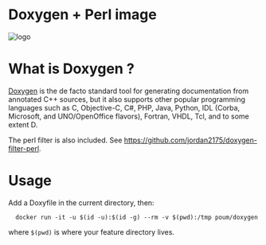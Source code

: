 # Doxygen + Perl image

![logo](http://www.stack.nl/~dimitri/doxygen/images/doxygen.png)

# What is Doxygen ?

[Doxygen](http://www.stack.nl/~dimitri/doxygen) is the de facto standard tool for generating documentation from annotated C++ sources, but it also supports other popular programming languages such as C, Objective-C, C#, PHP, Java, Python, IDL (Corba, Microsoft, and UNO/OpenOffice flavors), Fortran, VHDL, Tcl, and to some extent D.

The perl filter is also included. See https://github.com/jordan2175/doxygen-filter-perl.

# Usage

Add a Doxyfile in the current directory, then:

```
  docker run -it -u $(id -u):$(id -g) --rm -v $(pwd):/tmp poum/doxygen
```
where `$(pwd)` is where your feature directory lives.
